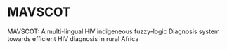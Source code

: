 # MAVSCOT
MAVSCOT: A multi-lingual HIV indigeneous fuzzy-logic Diagnosis system towards efficient HIV diagnosis in rural Africa
